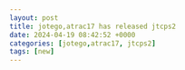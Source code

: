 ```yaml
---
layout: post
title: jotego,atrac17 has released jtcps2
date: 2024-04-19 08:42:52 +0000
categories: [jotego,atrac17, jtcps2]
tags: [new]
---
```


